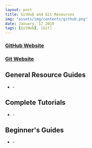```yaml
---
layout: post
title: GitHub and Git Resources
img: "assets/img/contents/github.png"
date: January, 17 2019
tags: [GitHub], [Git]
---
```


### [GitHub Website](https://github.com/)
### [Git Website](https://git-scm.com/)


## General Resource Guides
* []() - 

## Complete Tutorials
* []() - 

## Beginner's Guides
* []() - 
